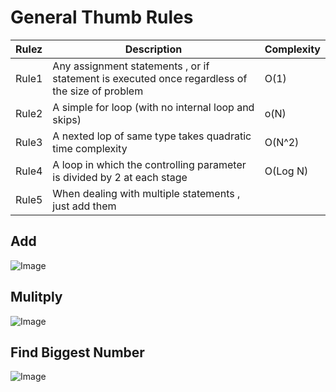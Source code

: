 # General Thumb Rules

| Rulez      | Description  | Complexity
| -----------| ------------ |-----------------------------------------------------------------------------------------
| Rule1     | Any assignment statements , or if statement is executed once regardless of the size of problem  |O(1)
| Rule2     | A simple for loop (with no internal loop and skips)                                             | o(N)
| Rule3     | A nexted lop of same type takes quadratic time complexity                                       | O(N^2)
| Rule4     | A loop in which the controlling parameter is divided by 2 at each stage                         | O(Log N)
| Rule5     | When dealing with multiple statements , just add them                                           |


## Add 
![Image](https://github.com/IAmZero247/data-strutures-and-algorithms/blob/main/imgs/big-o/add_big_o.jpg)

## Mulitply 

![Image](https://github.com/IAmZero247/data-strutures-and-algorithms/blob/main/imgs/big-o/mul_big_o.jpg)

## Find Biggest Number

![Image](https://github.com/IAmZero247/data-strutures-and-algorithms/blob/main/imgs/big-o/ex_time_complexity.jpg)
